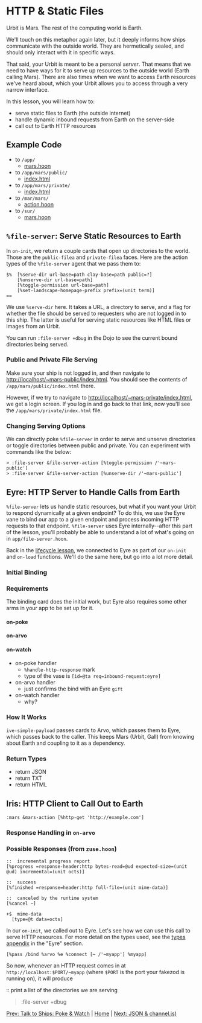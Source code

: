 # HTTP & Static Files
Urbit is Mars. The rest of the computing world is Earth.

We'll touch on this metaphor again later, but it deeply informs how ships communicate with the outside world. They are hermetically sealed, and should only interact with it in specific ways.

That said, your Urbit is meant to be a personal *server*. That means that we need to have ways for it to serve up resources to the outside world (Earth calling Mars).  There are also times when we want to access Earth resources we've heard about, which your Urbit allows you to access through a very narrow interface.

In this lesson, you will learn how to:
* serve static files to Earth (the outside internet)
* handle dynamic inbound requests from Earth on the server-side
* call out to Earth HTTP resources

## Example Code
* to `/app/`
  - [mars.hoon](https://github.com/timlucmiptev/gall-guide/blob/master/example-code/app/mars.hoon)
* to `/app/mars/public/`
  - [index.html](https://github.com/timlucmiptev/gall-guide/blob/master/example-code/app/mars/public/index.html)
* to `/app/mars/private/`
  - [index.html](https://github.com/timlucmiptev/gall-guide/blob/master/example-code/app/mars/private/index.html)
* to `/mar/mars/`
  - [action.hoon](https://github.com/timlucmiptev/gall-guide/blob/master/example-code/mar/mars/action.hoon)
* to `/sur/`
  - [mars.hoon](https://github.com/timlucmiptev/gall-guide/blob/master/example-code/sur/mars.hoon)

## `%file-server`: Serve Static Resources to Earth
In `on-init`, we return a couple cards that open up directories to the world. Those are the `public-filea` and `private-filea` faces. Here are the action types of the `%file-server` agent that we pass them to:
```
$%  [%serve-dir url-base=path clay-base=path public=?]
    [%unserve-dir url-base=path]
    [%toggle-permission url-base=path]
    [%set-landscape-homepage-prefix prefix=(unit term)]
==
```
We use `%serve-dir` here. It takes a URL, a directory to serve, and a flag for whether the file should be served to requesters who are not logged in to this ship. The latter is useful for serving static resources like HTML files or images from an Urbit.

You can run `:file-server +dbug` in the Dojo to see the current bound directories being served.

### Public and Private File Serving
Make sure your ship is not logged in, and then navigate to [http://localhost/~mars-public/index.html](http://localhost/~mars-public/index.html). You should see the contents of `/app/mars/public/index.html` there.

However, if we try to navigate to [http://localhost/~mars-private/index.html](http://localhost/~mars-private/index.html), we get a login screen. If you log in and go back to that link, now you'll see the `/app/mars/private/index.html` file.

### Changing Serving Options
We can directly poke `%file-server` in order to serve and unserve directories or toggle directories between public and private. You can experiment with commands like the below:
```
> :file-server &file-server-action [%toggle-permission /'~mars-public']
> :file-server &file-server-action [%unserve-dir /'~mars-public']
```

## Eyre: HTTP Server to Handle Calls from Earth
`%file-server` lets us handle static resources, but what if you want your Urbit to respond dynamically at a given endpoint?  To do this, we use the Eyre vane to bind our app to a given endpoint and process incoming HTTP requests to that endpoint. `%file-server` uses Eyre internally--after this part of the lesson, you'll probably be able to understand a lot of what's going on in `app/file-server.hoon`.

Back in the [lifecycle lesson](lifecycle.md), we connected to Eyre as part of our `on-init` and `on-load` functions. We'll do the same here, but go into a lot more detail.

### Initial Binding


### Requirements
The binding card does the initial work, but Eyre also requires some other arms in your app to be set up for it.
#### on-poke

#### on-arvo

#### on-watch
- on-poke handler
  - `%handle-http-response` mark
  - type of the vase is `[id=@ta req=inbound-request:eyre]`
- on-arvo handler
  * just confirms the bind with an Eyre `gift`
- on-watch handler
  * why?

### How It Works
`ive-simple-payload` passes cards to Arvo, which passes them to Eyre, which passes back to the caller. This keeps Mars (Urbit, Gall) from knowing about Earth and coupling to it as a dependency.

### Return Types
- return JSON
- return TXT
- return HTML


## Iris: HTTP Client to Call Out to Earth
```
:mars &mars-action [%http-get 'http://example.com']
```

### Response Handling in `on-arvo`

### Possible Responses (from `zuse.hoon`)
```
::  incremental progress report
[%progress =response-header:http bytes-read=@ud expected-size=(unit @ud) incremental=(unit octs)]

::  success
[%finished =response=header:http full-file=(unit mime-data)]

::  canceled by the runtime system
[%cancel ~]
```
```
+$  mime-data
  [type=@t data=octs]
````

In our `on-init`, we called out to Eyre. Let's see how we can use this call to serve HTTP resources. For more detail on the types used, see the [types appendix](gall_types.md) in the "Eyre" section.
```
[%pass /bind %arvo %e %connect [~ /'~myapp'] %myapp]
```

So now, whenever an HTTP request comes in at `http://localhost:$PORT/~myapp` (where `$PORT` is the port your fakezod is running on), it will produce 


::  print a list of the directories we are serving
> :file-server +dbug


[Prev: Talk to Ships: Poke & Watch](poke.md) | [Home](overview.md) | [Next: JSON & channel.js)](chanel.md)
